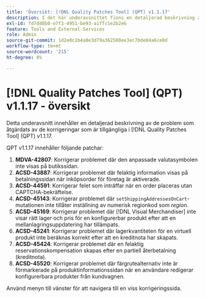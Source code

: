 ```yaml
---
title: 'Översikt: [!DNL Quality Patches Tool] (QPT) v1.1.17'
description: I det här underavsnittet finns en detaljerad beskrivning av de problem som åtgärdats av de korrigeringar som finns i  [!DNL Quality Patches Tool] (QPT) v1.1.17.
exl-id: fd7dd8b0-e7f3-4951-be93-a1ffc1e2b2e6
feature: Tools and External Services
role: Admin
source-git-commit: 1d2e0c1b4a8e3d79a362500ee3ec7bde84a6ce0d
workflow-type: tm+mt
source-wordcount: '215'
ht-degree: 0%

---
```


# [!DNL Quality Patches Tool] (QPT) v1.1.17 - översikt

Detta underavsnitt innehåller en detaljerad beskrivning av de problem som åtgärdats av de korrigeringar som är tillgängliga i [!DNL Quality Patches Tool] (QPT) v1.1.17.

QPT v1.1.17 innehåller följande patchar:

1. **MDVA-42807**: Korrigerar problemet där den anpassade valutasymbolen inte visas på butikssidan.
1. **ACSD-43887**: Korrigerar problemet där felaktig information visas på betalningssidan när inköpsorder för företag är aktiverade.
1. **ACSD-44591**: Korrigerar felet som inträffar när en order placeras utan CAPTCHA-bekräftelse.
1. **ACSD-45143**: Korrigerar problemet där `setShippingAddressesOnCart`-mutationen inte tillåter inställning av numerisk regionkod som *region*.
1. **ACSD-45169**: Korrigerar problemet där [!DNL Visual Merchandiser] inte visar rätt lager och pris för en konfigurerbar produkt efter att en mellanlagringsuppdatering har tillämpats.
1. **ACSD-45241**: Korrigerar problemet där lagerkvantiteten för en virtuell produkt inte beräknas korrekt efter att en kreditnota har skapats.
1. **ACSD-45424**: Korrigerar problemet där en felaktig reservationskompensation skapas efter en partiell återbetalning (kreditnota).
1. **ACSD-45520**: Korrigerar problemet där färgrutealternativ inte är förmarkerade på produktinformationssidan när en användare redigerar konfigurerbara produkter från kundvagnen.

Använd menyn till vänster för att navigera till en viss korrigeringssida.
